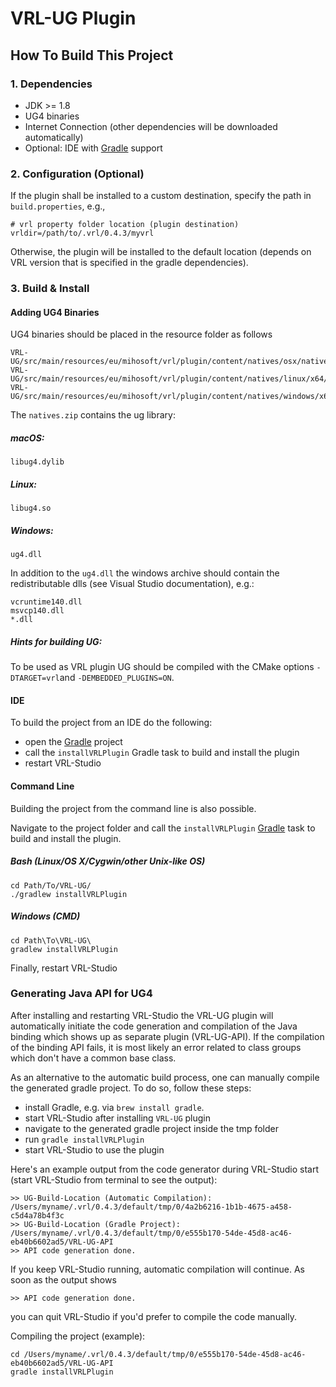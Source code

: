 # VRL-UG Plugin

## How To Build This Project

### 1. Dependencies

- JDK >= 1.8
- UG4 binaries
- Internet Connection (other dependencies will be downloaded automatically)
- Optional: IDE with [Gradle](http://www.gradle.org/) support


### 2. Configuration (Optional)

If the plugin shall be installed to a custom destination, specify the path in `build.properties`, e.g.,
    
    # vrl property folder location (plugin destination)
    vrldir=/path/to/.vrl/0.4.3/myvrl
    
Otherwise, the plugin will be installed to the default location (depends on VRL version that is specified in the gradle dependencies).

### 3. Build & Install

#### Adding UG4 Binaries 

UG4 binaries should be placed in the resource folder as follows

```
VRL-UG/src/main/resources/eu/mihosoft/vrl/plugin/content/natives/osx/natives.zip
VRL-UG/src/main/resources/eu/mihosoft/vrl/plugin/content/natives/linux/x64/natives.zip
VRL-UG/src/main/resources/eu/mihosoft/vrl/plugin/content/natives/windows/x64/natives.zip
```
The `natives.zip` contains the ug library:

##### macOS:

```
libug4.dylib
```

##### Linux:

```
libug4.so
```

##### Windows:

```
ug4.dll
```

In addition to the `ug4.dll` the windows archive should contain the redistributable dlls (see Visual Studio documentation), e.g.:

```
vcruntime140.dll
msvcp140.dll
*.dll
``` 

##### Hints for building UG:

To be used as VRL plugin UG should be compiled with the CMake options `-DTARGET=vrl`and `-DEMBEDDED_PLUGINS=ON`.

#### IDE

To build the project from an IDE do the following:

- open the  [Gradle](http://www.gradle.org/) project
- call the `installVRLPlugin` Gradle task to build and install the plugin
- restart VRL-Studio

#### Command Line

Building the project from the command line is also possible.

Navigate to the project folder and call the `installVRLPlugin` [Gradle](http://www.gradle.org/)
task to build and install the plugin.

##### Bash (Linux/OS X/Cygwin/other Unix-like OS)

    cd Path/To/VRL-UG/
    ./gradlew installVRLPlugin
    
##### Windows (CMD)

    cd Path\To\VRL-UG\
    gradlew installVRLPlugin

Finally, restart VRL-Studio

### Generating Java API for UG4

After installing and restarting VRL-Studio the VRL-UG plugin will automatically initiate the code generation and compilation of the Java binding which shows up as separate plugin (VRL-UG-API). If the compilation of the binding API fails, it is most likely an error related to class groups which don't have a common base class. 

As an alternative to the automatic build process, one can manually compile the generated gradle project. To do so, follow these steps:

- install Gradle, e.g. via `brew install gradle`.
- start VRL-Studio after installing `VRL-UG` plugin
- navigate to the generated gradle project inside the tmp folder
- run `gradle installVRLPlugin`
- start VRL-Studio to use the plugin

Here's an example output from the code generator during VRL-Studio start (start VRL-Studio from terminal to see the output):

```
>> UG-Build-Location (Automatic Compilation): /Users/myname/.vrl/0.4.3/default/tmp/0/4a2b6216-1b1b-4675-a458-c5d4a78b4f3c
>> UG-Build-Location (Gradle Project):        /Users/myname/.vrl/0.4.3/default/tmp/0/e555b170-54de-45d8-ac46-eb40b6602ad5/VRL-UG-API
>> API code generation done.
```

If you keep VRL-Studio running, automatic compilation will continue. As soon as the output shows 

  `>> API code generation done.`
  
you can quit VRL-Studio if you'd prefer to compile the code manually.

Compiling the project (example):

```
cd /Users/myname/.vrl/0.4.3/default/tmp/0/e555b170-54de-45d8-ac46-eb40b6602ad5/VRL-UG-API
gradle installVRLPlugin
```


  

